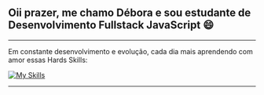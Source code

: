 ## Oii prazer, me chamo Débora e sou estudante de Desenvolvimento Fullstack JavaScript :smile:
<hr>
Em constante desenvolvimento e evolução, cada dia mais aprendendo com amor essas Hards Skills: 

<br>

[![My Skills](https://skillicons.dev/icons?i=html,css,js,typescript,git,tailwind,nodejs,npm,webpack,mysql&size=35)](https://skillicons.dev)

<hr>
<!--
**dboravitoria/dboravitoria** is a ✨ _special_ ✨ repository because its `README.md` (this file) appears on your GitHub profile.

Here are some ideas to get you started:

- 🔭 I’m currently working on ...
- 🌱 I’m currently learning ...
- 👯 I’m looking to collaborate on ...
- 🤔 I’m looking for help with ...
- 💬 Ask me about ...
- 📫 How to reach me: ...
- 😄 Pronouns: ...
- ⚡ Fun fact: ...
-->
